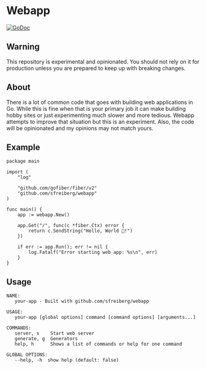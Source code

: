# Webapp

[![GoDoc](https://godoc.org/github.com/sfreiberg/webapp?status.png)](https://godoc.org/github.com/sfreiberg/webapp)

## Warning

This repository is experimental and opinionated. You should not rely on it for
production unless you are prepared to keep up with breaking changes.

## About

There is a lot of common code that goes with building web applications in Go.
While this is fine when that is your primary job it can make building hobby
sites or just experimenting much slower and more tedious. Webapp attempts to
improve that situation but this is an experiment. Also, the code will be
opinionated and my opinions may not match yours.

## Example

```
package main

import (
	"log"

	"github.com/gofiber/fiber/v2"
	"github.com/sfreiberg/webapp"
)

func main() {
	app := webapp.New()

	app.Get("/", func(c *fiber.Ctx) error {
		return c.SendString("Hello, World 👋!")
	})

	if err := app.Run(); err != nil {
		log.Fatalf("Error starting web app: %s\n", err)
	}
}
```

## Usage

```
NAME:
   your-app - Built with github.com/sfreiberg/webapp

USAGE:
   your-app [global options] command [command options] [arguments...]

COMMANDS:
   server, s    Start web server
   generate, g  Generators
   help, h      Shows a list of commands or help for one command

GLOBAL OPTIONS:
   --help, -h  show help (default: false)
```